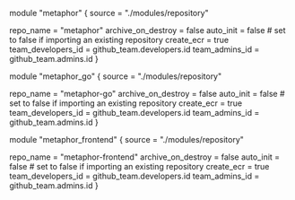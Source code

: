 module "metaphor" {
  source = "./modules/repository"

  repo_name          = "metaphor"
  archive_on_destroy = false
  auto_init          = false # set to false if importing an existing repository
  create_ecr         = true
  team_developers_id = github_team.developers.id
  team_admins_id     = github_team.admins.id
}

module "metaphor_go" {
  source = "./modules/repository"

  repo_name          = "metaphor-go"
  archive_on_destroy = false
  auto_init          = false # set to false if importing an existing repository
  create_ecr         = true
  team_developers_id = github_team.developers.id
  team_admins_id     = github_team.admins.id
}

module "metaphor_frontend" {
  source = "./modules/repository"

  repo_name          = "metaphor-frontend"
  archive_on_destroy = false
  auto_init          = false # set to false if importing an existing repository
  create_ecr         = true
  team_developers_id = github_team.developers.id
  team_admins_id     = github_team.admins.id
}
